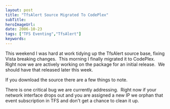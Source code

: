 ```yaml
---
layout: post 
title: "TfsAlert Source Migrated To CodePlex"
subTitle: 
heroImageUrl: 
date: 2006-10-23
tags: ["TFS Eventing","TfsAlert"]
keywords: 
---
```


This weekend I was hard at work tidying up the TfsAlert source base, fixing Vista breaking changes.&nbsp; This morning I finally migrated it to CodePlex.&nbsp; Right now we are actively working on the package for an initial&nbsp;release.&nbsp; We should have that released later this week.

If you download the source there are a few things to note.

There is one critical bug we are currently addressing.&nbsp; Right now if your network interface drops out and you are assigned a new IP we orphan that event subscription in TFS and don't get a chance to clean it up.
